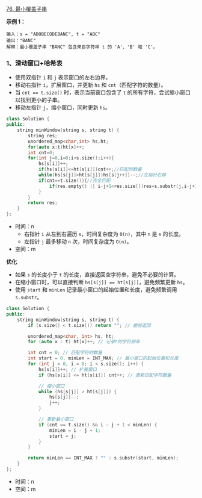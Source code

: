 [76. 最小覆盖子串](https://leetcode.cn/problems/minimum-window-substring)

 

**示例 1：**

```
输入：s = "ADOBECODEBANC", t = "ABC"
输出："BANC"
解释：最小覆盖子串 "BANC" 包含来自字符串 t 的 'A'、'B' 和 'C'。
```



### 1、滑动窗口+哈希表

- 使用双指针 `i` 和 `j` 表示窗口的左右边界。
- 移动右指针 `i`，扩展窗口，并更新 `hs` 和 `cnt`（匹配字符的数量）。
- 当 `cnt == t.size()` 时，表示当前窗口包含了 `t` 的所有字符，尝试缩小窗口以找到更小的子串。
- 移动左指针 `j`，缩小窗口，同时更新 `hs`。

```cpp
class Solution {
public:
    string minWindow(string s, string t) {
        string res;
        unordered_map<char,int> hs,ht;
        for(auto x:t)ht[x]++;
        int cnt=0;
        for(int j=0,i=0;i<s.size();i++){
            hs[s[i]]++;
            if(hs[s[i]]<=ht[s[i]])cnt++;//匹配的数量
            while(hs[s[j]]>ht[s[j]])hs[s[j++]]--;//左指针右移
            if(cnt==t.size()){//完全匹配
                if(res.empty() || i-j+1<res.size())res=s.substr(j,i-j+1);
            }
        }
        return res;
    }
};
```

- 时间：n
  - 右指针 `i` 从左到右遍历 `s`，时间复杂度为 `O(n)`，其中 `n` 是 `s` 的长度。
  - 左指针 `j` 最多移动 `n` 次，时间复杂度为 `O(n)`。
- 空间：m



**优化**

- 如果 `s` 的长度小于 `t` 的长度，直接返回空字符串，避免不必要的计算。
- 在缩小窗口时，可以直接判断 `hs[s[j]] == ht[s[j]]`，避免频繁更新 `hs`。
- 使用 `start` 和 `minLen` 记录最小窗口的起始位置和长度，避免频繁调用 `s.substr`。

```cpp
class Solution {
public:
    string minWindow(string s, string t) {
        if (s.size() < t.size()) return ""; // 提前返回

        unordered_map<char, int> hs, ht;
        for (auto x : t) ht[x]++; // 记录t的字符频率

        int cnt = 0; // 匹配字符的数量
        int start = 0, minLen = INT_MAX; // 最小窗口的起始位置和长度
        for (int j = 0, i = 0; i < s.size(); i++) {
            hs[s[i]]++; // 扩展窗口
            if (hs[s[i]] <= ht[s[i]]) cnt++; // 更新匹配字符数量

            // 缩小窗口
            while (hs[s[j]] > ht[s[j]]) {
                hs[s[j]]--;
                j++;
            }

            // 更新最小窗口
            if (cnt == t.size() && i - j + 1 < minLen) {
                minLen = i - j + 1;
                start = j;
            }
        }

        return minLen == INT_MAX ? "" : s.substr(start, minLen);
    }
};
```

- 时间：n
- 空间：m